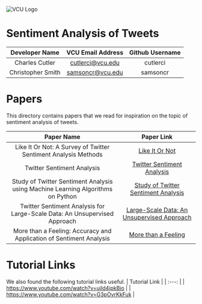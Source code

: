 ![VCU Logo](https://ocpe.vcu.edu/media/ocpe/images/logos/bm_CollEng_CompSci_RF2_hz_4c.png)

# Sentiment Analysis of Tweets
| Developer Name | VCU Email Address | Github Username |
| :---: | :---: | :---: |
| Charles Cutler | cutlerci@vcu.edu | cutlerci |
| Christopher Smith | samsoncr@vcu.edu | samsoncr |

# Papers
This directory contains papers that we read for inspiration on the topic of sentiment analysis of tweets.

| Paper Name | Paper Link |
| :-------------------: | :---: |
| Like It Or Not: A Survey of Twitter Sentiment Analysis Methods | [Like It Or Not](https://dl.acm.org/doi/abs/10.1145/2938640) |
| Twitter Sentiment Analysis | [Twitter Sentiment Analysis](https://www-nlp.stanford.edu/courses/cs224n/2009/fp/3.pdf) |
| Study of Twitter Sentiment Analysis using Machine Learning Algorithms on Python | [Study of Twitter Sentiment Analysis](https://www.researchgate.net/profile/Priyanka-Badhani/publication/317058859_Study_of_Twitter_Sentiment_Analysis_using_Machine_Learning_Algorithms_on_Python/links/60fbebe50c2bfa282af92131/Study-of-Twitter-Sentiment-Analysis-using-Machine-Learning-Algorithms-on-Python.pdf) |
| Twitter Sentiment Analysis for Large-Scale Data: An Unsupervised Approach | [Large-Scale Data: An Unsupervised Approach](https://link.springer.com/article/10.1007/s12559-014-9310-z) |
| More than a Feeling: Accuracy and Application of Sentiment Analysis | [More than a Feeling](https://reader.elsevier.com/reader/sd/pii/S0167811622000477?token=65AE3B6DEBD281410780AFACDAF79BF922436BCF31E38BED114EBF66E85C258755194FB79AAD84B0414B2ADD90FE9048&originRegion=us-east-1&originCreation=20220922001940) |

# Tutorial Links
We also found the following tutorial links useful.
| Tutorial Link |
| :---: |
| https://www.youtube.com/watch?v=ujId4ipkBio |
| https://www.youtube.com/watch?v=G3pOvrKkFuk |
